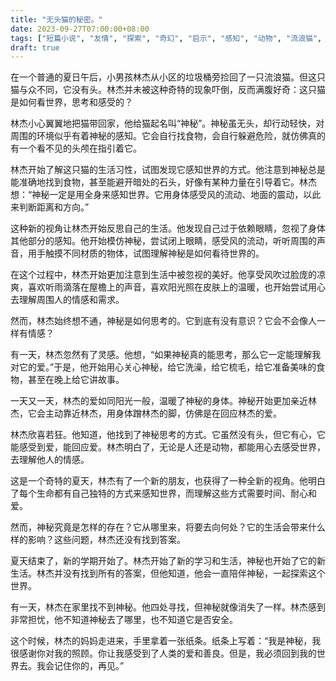 ```yaml
---
title: "无头猫的秘密。"
date: 2023-09-27T07:00:00+08:00
tags: ["短篇小说", "友情", "探索", "奇幻", "启示", "感知", "动物", "流浪猫", "感情", "生活", "思考", "视角", "爱", "神秘", "开放结局", "ChatGPT"]
draft: true
--- 
```


在一个普通的夏日午后，小男孩林杰从小区的垃圾桶旁捡回了一只流浪猫。但这只猫与众不同，它没有头。林杰并未被这种奇特的现象吓倒，反而满腹好奇：这只猫是如何看世界，思考和感受的？

林杰小心翼翼地把猫带回家，他给猫起名叫“神秘”。神秘虽无头，却行动轻快，对周围的环境似乎有着神秘的感知。它会自行找食物，会自行躲避危险，就仿佛真的有一个看不见的头颅在指引着它。

林杰开始了解这只猫的生活习性，试图发现它感知世界的方式。他注意到神秘总是能准确地找到食物，甚至能避开暗处的石头，好像有某种力量在引导着它。林杰想：“神秘一定是用全身来感知世界。它用身体感受风的流动、地面的震动，以此来判断距离和方向。”

这种新的视角让林杰开始反思自己的生活。他发现自己过于依赖眼睛，忽视了身体其他部分的感知。他开始模仿神秘，尝试闭上眼睛，感受风的流动，听听周围的声音，用手触摸不同材质的物体，试图理解神秘是如何看待世界的。

在这个过程中，林杰开始更加注意到生活中被忽视的美好。他享受风吹过脸庞的凉爽，喜欢听雨滴落在屋檐上的声音，喜欢阳光照在皮肤上的温暖，也开始尝试用心去理解周围人的情感和需求。

然而，林杰始终想不通，神秘是如何思考的。它到底有没有意识？它会不会像人一样有情感？

有一天，林杰忽然有了灵感。他想，“如果神秘真的能思考，那么它一定能理解我对它的爱。”于是，他开始用心关心神秘，给它洗澡，给它梳毛，给它准备美味的食物，甚至在晚上给它讲故事。

一天又一天，林杰的爱如同阳光一般，温暖了神秘的身体。神秘开始更加亲近林杰，它会主动靠近林杰，用身体蹭林杰的脚，仿佛是在回应林杰的爱。

林杰欣喜若狂。他知道，他找到了神秘思考的方式。它虽然没有头，但它有心，它能感受到爱，能回应爱。林杰明白了，无论是人还是动物，都能用心去感受世界，去理解他人的情感。

这是一个奇特的夏天，林杰有了一个新的朋友，也获得了一种全新的视角。他明白了每个生命都有自己独特的方式来感知世界，而理解这些方式需要时间、耐心和爱。

然而，神秘究竟是怎样的存在？它从哪里来，将要去向何处？它的生活会带来什么样的影响？这些问题，林杰还没有找到答案。

夏天结束了，新的学期开始了。林杰开始了新的学习和生活，神秘也开始了它的新生活。林杰并没有找到所有的答案，但他知道，他会一直陪伴神秘，一起探索这个世界。

有一天，林杰在家里找不到神秘。他四处寻找，但神秘就像消失了一样。林杰感到非常担忧，他不知道神秘去了哪里，也不知道它是否安全。

这个时候，林杰的妈妈走进来，手里拿着一张纸条。纸条上写着：“我是神秘，我很感谢你对我的照顾。你让我感受到了人类的爱和善良。但是，我必须回到我的世界去。我会记住你的，再见。”
